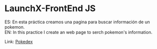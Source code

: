 # LaunchX-FrontEnd JS

ES: En esta práctica creamos una pagina para buscar información de un pokemon.<br>
EN: In this practice I create an web page to serch pokemon's information.

Link: [Pokedex](https://mariomog.github.io/Pokedex/)
